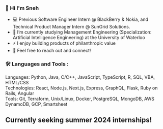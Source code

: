 ### 👋 Hi I'm Sneh

- 💻 Previous Software Engineer Intern @ BlackBerry & Nokia, and Technical Product Manager Intern @ SunGrid Solutions. 
- 🔭 I’m currently studying Management Engineering (Specialization: Artificial Intelligence Engineering) at the University of Waterloo
- ⚡ I enjoy building products of philanthropic value 
- 👯 Feel free to reach out and connect! 


### 🛠 Languages and Tools :
Languages: Python, Java, C/C++, JavaScript, TypeScript, R, SQL, VBA, HTML/CSS <br/>
Technologies: React, Node.js, Next.js, Express, GraphQL, Flask, Ruby on Rails, Angular <br/>
Tools: Git, Terraform, Unix/Linux, Docker, PostgreSQL, MongoDB, AWS DynamoDB, GCP, Smartsheet


## Currently seeking summer 2024 internships!
